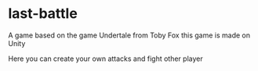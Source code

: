 # last-battle
A game based on the game Undertale from Toby Fox this game is made on Unity

Here you can create your own attacks and fight other player
